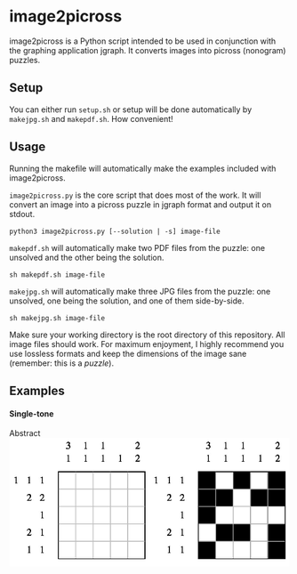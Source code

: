 # image2picross

image2picross is a Python script intended to be used in conjunction with the graphing application jgraph. It converts images into picross (nonogram) puzzles.

## Setup

You can either run `setup.sh` or setup will be done automatically by `makejpg.sh` and `makepdf.sh`. How convenient!

## Usage

Running the makefile will automatically make the examples included with image2picross.

`image2picross.py` is the core script that does most of the work. It will convert an image into a picross puzzle in jgraph format and output it on stdout.
```
python3 image2picross.py [--solution | -s] image-file
```

`makepdf.sh` will automatically make two PDF files from the puzzle: one unsolved and the other being the solution.
```
sh makepdf.sh image-file
```

`makejpg.sh` will automatically make three JPG files from the puzzle: one unsolved, one being the solution, and one of them side-by-side.
```
sh makejpg.sh image-file
```

Make sure your working directory is the root directory of this repository. All image files should work. For maximum enjoyment, I highly recommend you use lossless formats and keep the dimensions of the image sane (remember: this is a *puzzle*).

## Examples

#### Single-tone

Abstract
![Abstract](/screenshots/abstract-merged.jpg)